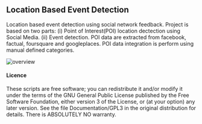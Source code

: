 ## Location Based Event Detection
Location based event detection using social network feedback.
Project is based on two parts: (i) Point of Interest(POI) location dectection using Social Media.
(ii) Event detection. POI data are extracted from facebook, factual, foursquare and googleplaces.
POI data integration is perform using manual defined categories.

![overview](https://raw.github.com/rifat963/LocationBasedEventDetection/master/www/cityData.png)


#### Licence
These scripts are free software; you can redistribute it and/or modify it under the terms of the GNU General Public License published by
the Free Software Foundation, either version 3 of the License, or (at your option) any later version. See the file Documentation/GPL3 in the original distribution for details. There is ABSOLUTELY NO warranty. 
